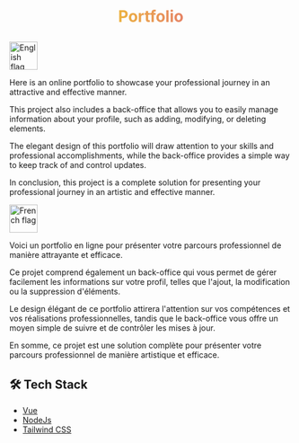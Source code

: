 
# <p align="center" style="align-item:center;background: -webkit-linear-gradient(to right, #f7ff00, #db36a4);background: linear-gradient(to right, #f7ff00, #db36a4);-webkit-background-clip: text; -webkit-text-fill-color: transparent;">Portfolio</p>
 


<img src="https://images.emojiterra.com/twitter/512px/1f1ec-1f1e7.png" alt= "English flag" width="50">

Here is an online portfolio to showcase your professional journey in an attractive and effective manner.

This project also includes a back-office that allows you to easily manage information about your profile, such as adding, modifying, or deleting elements.

The elegant design of this portfolio will draw attention to your skills and professional accomplishments, while the back-office provides a simple way to keep track of and control updates.

In conclusion, this project is a complete solution for presenting your professional journey in an artistic and effective manner.

<img src="https://images.emojiterra.com/twitter/v13.1/512px/1f1eb-1f1f7.png" alt= "French flag" width="50">

Voici un portfolio en ligne pour présenter votre parcours professionnel de manière attrayante et efficace.

Ce projet comprend également un back-office qui vous permet de gérer facilement les informations sur votre profil, telles que l'ajout, la modification ou la suppression d'éléments.

Le design élégant de ce portfolio attirera l'attention sur vos compétences et vos réalisations professionnelles, tandis que le back-office vous offre un moyen simple de suivre et de contrôler les mises à jour.

En somme, ce projet est une solution complète pour présenter votre parcours professionnel de manière artistique et efficace.


## 🛠️ Tech Stack
- [Vue](https://vuejs.org/)
- [NodeJs](https://nodejs.org/)
- [Tailwind CSS](https://tailwindcss.com/)

        
        
        
